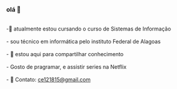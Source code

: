 ### olá 👋
<body>

<br> -:school: atualmente estou cursando o curso de Sistemas de Informação<br/>
<br>- sou técnico em informática pelo instituto Federal de Alagoas<br/>
<br>- :dancers: estou aqui para compartilhar conhecimento<br/>
<br>- Gosto de pragramar, e assistir series na Netflix<br/>
<br>- :email: Contato: ce121815@gmail.com<br/>
<body/>

<!--
**cebs-coder/cebs-coder** is a ✨ _special_ ✨ repository because its `README.md` (this file) appears on your GitHub profile.

Here are some ideas to get you started:

- 🔭 I’m currently working on ...
- 🌱 I’m currently learning ...
- 👯 I’m looking to collaborate on ...
- 🤔 I’m looking for help with ...
- 💬 Ask me about ...
- 📫 How to reach me: ...
- 😄 Pronouns: ...
- ⚡ Fun fact: ...
-->
